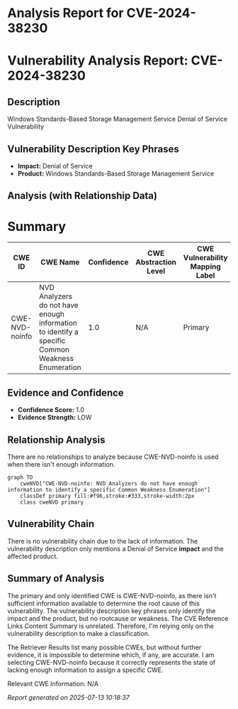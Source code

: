 # Analysis Report for CVE-2024-38230

# Vulnerability Analysis Report: CVE-2024-38230

## Description

Windows Standards-Based Storage Management Service Denial of Service Vulnerability

## Vulnerability Description Key Phrases

- **Impact:** Denial of Service
- **Product:** Windows Standards-Based Storage Management Service

## Analysis (with Relationship Data)

# Summary
| CWE ID          | CWE Name                                                                 | Confidence | CWE Abstraction Level | CWE Vulnerability Mapping Label | CWE-Vulnerability Mapping Notes |
|-----------------|--------------------------------------------------------------------------|------------|-----------------------|---------------------------------|-----------------------------------|
| CWE-NVD-noinfo  | NVD Analyzers do not have enough information to identify a specific Common Weakness Enumeration | 1.0        | N/A                   | Primary                           | N/A                               |

## Evidence and Confidence

*   **Confidence Score:** 1.0
*   **Evidence Strength:** LOW

## Relationship Analysis
There are no relationships to analyze because CWE-NVD-noinfo is used when there isn't enough information.

```mermaid
graph TD
    cweNVD["CWE-NVD-noinfo: NVD Analyzers do not have enough information to identify a specific Common Weakness Enumeration"]
    classDef primary fill:#f96,stroke:#333,stroke-width:2px
    class cweNVD primary
```

## Vulnerability Chain
There is no vulnerability chain due to the lack of information. The vulnerability description only mentions a Denial of Service **impact** and the affected product.

## Summary of Analysis
The primary and only identified CWE is CWE-NVD-noinfo, as there isn't sufficient information available to determine the root cause of this vulnerability. The vulnerability description key phrases only identify the impact and the product, but no rootcause or weakness. The CVE Reference Links Content Summary is unrelated. Therefore, I'm relying only on the vulnerability description to make a classification.

The Retriever Results list many possible CWEs, but without further evidence, it is impossible to determine which, if any, are accurate.
I am selecting CWE-NVD-noinfo because it correctly represents the state of lacking enough information to assign a specific CWE.

Relevant CWE Information:
N/A



*Report generated on 2025-07-13 10:18:37*
